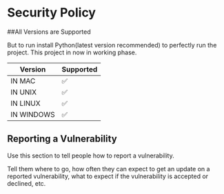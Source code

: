 # Security Policy

##All Versions are Supported

But to run install Python(latest version recommended) to
perfectly run the project.
This project in now in working phase.

| Version      | Supported          |
| ------------ | ------------------ |
| IN MAC       | :white_check_mark: |
| IN UNIX      | :white_check_mark: |
| IN LINUX     | :white_check_mark: |
| IN WINDOWS   | :white_check_mark: |

## Reporting a Vulnerability

Use this section to tell people how to report a vulnerability.

Tell them where to go, how often they can expect to get an update on a
reported vulnerability, what to expect if the vulnerability is accepted or
declined, etc.

